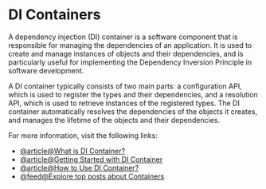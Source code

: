 # DI Containers

A dependency injection (DI) container is a software component that is responsible for managing the dependencies of an application. It is used to create and manage instances of objects and their dependencies, and is particularly useful for implementing the Dependency Inversion Principle in software development.

A DI container typically consists of two main parts: a configuration API, which is used to register the types and their dependencies, and a resolution API, which is used to retrieve instances of the registered types. The DI container automatically resolves the dependencies of the objects it creates, and manages the lifetime of the objects and their dependencies.

For more information, visit the following links:

- [@article@What is DI Container?](https://www.dotnettricks.com/learn/dependencyinjection/what-is-ioc-container-or-di-container)
- [@article@Getting Started with DI Container](https://stackoverflow.com/questions/50718586/what-is-a-di-container)
- [@article@How to Use DI Container?](https://learn.userfrosting.com/services/the-di-container)
- [@feed@Explore top posts about Containers](https://app.daily.dev/tags/containers?ref=roadmapsh)
